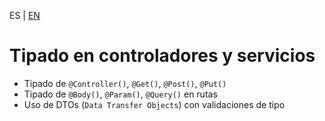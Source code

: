 <!-- MULTILANGUAJE MENU START -->
ES | [EN](https://lckpig.gitbook.io/practical-dev-handbook/typescript/integration-nestjs/nestjs-typing-controllers-services)
<!-- MULTILANGUAJE MENU END -->

# Tipado en controladores y servicios

- Tipado de `@Controller()`, `@Get()`, `@Post()`, `@Put()`
- Tipado de `@Body()`, `@Param()`, `@Query()` en rutas
- Uso de DTOs (`Data Transfer Objects`) con validaciones de tipo 